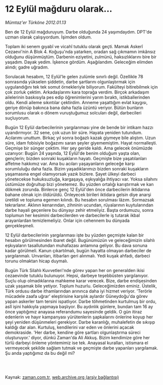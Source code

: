 # 12 Eylül mağduru olarak...

*Mümtaz'er Türköne 2012.01.13*

<td class="columnist-detail">
<p>Ben de 12 Eylül mağduruyum. Darbe olduğunda 24 yaşımdaydım. DPT'de uzman olarak çalışıyordum. İşimden oldum.</p>
<p>
<div id="haberMetinDiv">
<p>Toplam iki senem gıyabî ve vicahî tutuklu olarak geçti. Mamak Askerî Cezaevi'nin A Blok 4. Koğuşu'nda yatarken, oradan sağ çıkmamın imkânsız olduğunu düşünmüştüm. Darbenin eziyetini, zulmünü, haksızlıklarını bire bir yaşadım. Dayak yedim. İşkence gördüm. Aşağılandım. Geleceğim elimden alındı; gadre uğradım.
<p>Sorulacak hesabım, 12 Eylül'le gelen zulümle sınırlı değil. Özellikle 78 sonrasında yükselen şiddetin, darbe şartlarını olgunlaştırmak için uygulandığını tek tek somut örnekleriyle biliyorum. Fakülteyi bitirebilmek için çok zorluk çektim. Arkadaşlarımı kara toprağa verdim. Birçok arkadaşım ailelerinin baskısıyla pes edip öğrenimlerini yarım bıraktı, istikballerinden oldu. Kendi aileme sıkıntılar çektirdim. Anneme yaşattığım evlat kaygısı, geriye dönüp bakınca bana daha fazla üzüntü veriyor. Bütün bunların sorumlusu olarak o dönem vuruştuğumuz solcuları değil, darbecileri suçluyorum.
<p>Bugün 12 Eylül darbecilerinin yargılanması yine de bende bir intikam hazzı uyandırmıyor. 32 sene, çok uzun bir süre. Hayata yeniden tutundum. Acılarımı unuttum. Birkaç yıl sonra boğazlı kazak giymeye bile alıştım. Uzun süre, idam fobisiyle boğazımı saran şeyler giyememiştim. Hayat normalleşti. Geçmişe bir sünger çektim. Her şey geride kaldı. Ama gelecek önümüzde uzanıyor: Bugün 24 yaşında, 12 Eylül'de benim olduğum yaşta olan, gençlerin; bizden sonraki kuşakların hayatı. Geçmişte bize yaşatılanları affetme hakkımız var. Ama bu acıları yaşayanların geleceğe karşı sorumluluğu daha fazla. Bizim yaşadıklarımızı bizden sonraki kuşakların yaşamasına engel olamıyorsak yazık bizlere. Şayet ülkeyi darbeci yönetecekse hukuksuzluğa, kargaşaya, eşkıyalığa ihtiyacı var. Yoksa silahını üstümüze doğrultup bizi yönetemez. Bu yüzden ortalığı karıştırmak ve kan dökmek zorunda. Binlerce genç 12 Eylül'den önce darbecilerin iktidarına bahane olmak için öldürüldü. Önleyecek birileri iktidara gelsin diye anarşi üretildi ve topluma egemen kılındı. Bu hesabın sorulması lâzım. Sormazsak tekrarlanır. Aklının kenarından, zihninin ucundan, rüyalarının kuytularından darbe hayali geçenlere bu dünyayı zehir etmeliyiz. Başta ordumuzu, sonra toplumun her kesimini darbecilerden ve darbecilerle iş tutarak ikbal arayanlardan temizlemeliyiz. Onlar için cehennem bu dünyada gerçekleşmeli.
<p>12 Eylül darbecilerinin yargılanması işte bu yüzden geçmişte kalan bir hesabın görülmesinden ibaret değil. Bugünümüzün ve geleceğimizin silahlı eşkıyaların tasallutundan muhafazası anlamına geliyor. Bu dava sonuna kadar görülmeli. Kanun çıkartılmalı, bugün hayatta olmayan darbeciler de yargılanmalı. Unvanları, itibarları geri alınmalı. Yedi kuşak ahfadı, darbeci torunu olmaktan hicap duymalı.
<p>Bugün Türk Silahlı Kuvvetleri'nde görev yapan her on generalden ikisi cezaevinde tutuklu bulunuyor. Hepsi, darbeye teşebbüsten yargılanıyor. Suçlu olup olmadıklarına mahkeme karar verecek. Bize, darbe endişesinden uzak yaşamak bile yetiyor. Toplum huzurlu. Geleceğimizden eminiz. Üstelik, Türk ordusu darbe ithamlarından arınınca daha iyi hizmet veriyor. 'Terörle mücadele zaafa uğrar' eleştirisine karşılık aylardır Güneydoğu'da görev yapan askerler tam tersini ispatlıyor. Darbe töhmetinden kurtulmuş bir ordu, aslî işini hakkıyla yapmaya başlıyor. Bu aydınlık günlere, bundan tam 16 ay önce yaptığımız anayasa referandumu sayesinde geldik. O gün itiraz edenlerin ve hayır kampanyası yürütenlerin şapkalarını önlerine koyup her şeyi yeniden düşünmeleri gerekiyor. Darbe karanlığı, muhalefetin de sıkışıp kaldığı dar alan. Kurtuluş, kendilerini var eden ve önlerini açacak demokraside. 'Her darbe, kendine göre şartları olgunlaştırma süreci oluşturuyor.' diyor, dünkü Zaman'da Ali Akkuş. Bizim kendimize göre her türlü darbeyi önleme yöntemimiz ise tek. Anayasal kuralları, istismara el vermeyecek şekilde sağlam tutmak ve geçmişte darbe yapanları yargılamak. Şu anda yaptığımız da bu değil mi? </p></p></p></p></p></div>
</p>


<p><br>
		 </br></p></td>

Kaynak: [zaman.com.tr](http://zaman.com.tr/yazar.do?yazino=1228700), [web.archive.org (arşiv bağlantısı)](http://web.archive.org/web/20120118011924/http://www.zaman.com.tr:80/yazar.do?yazino=1228700)
